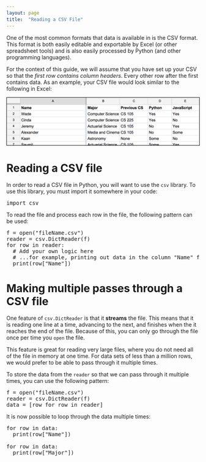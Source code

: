 ```yaml
---
layout: page
title:  "Reading a CSV File"
---
```


<script src="https://cdn.rawgit.com/google/code-prettify/master/loader/run_prettify.js"></script>

One of the most common formats that data is available in is the CSV format.
This format is both easily editable and exportable by Excel (or other spreadsheet tools)
and is also easily processed by Python (and other programming languages).

For the context of this guide, we will assume that you have set up your CSV so that
the *first row contains column headers*.  Every other row after the first contains
data.  As an example, your CSV file would look similar to the following in Excel:

<img src="csv-setup.png" style="border: solid 1px black;" />

# Reading a CSV file

In order to read a CSV file in Python, you will want to use the `csv` library.
To use this library, you must import it somewhere in your code:

<pre class="prettyprint">
import csv
</pre>

To read the file and process each row in the file, the following pattern can
be used:

<pre class="prettyprint">
f = open("fileName.csv")
reader = csv.DictReader(f)
for row in reader:
  # Add your own logic here
  # ...for example, printing out data in the column "Name" for each row would be:
  print(row["Name"])
</pre>

# Making multiple passes through a CSV file

One feature of `csv.DictReader` is that it **streams** the file.  This means that it
is reading one line at a time, advancing to the next, and finishes when the it reaches
the end of the file.  Because of this, you can only go through the file once per time
you `open` the file.

This feature is great for reading very large files, where you do not need all of the
file in memory at one time.  For data sets of less than a million rows, we would prefer
to be able to pass through it multiple times.

To store the data from the `reader` so that we can pass through it multiple times,
you can use the following pattern:

<pre class="prettyprint">
f = open("fileName.csv")
reader = csv.DictReader(f)
data = [row for row in reader]
</pre>

It is now possible to loop through the data multiple times:

<pre class="prettyprint">
for row in data:
  print(row["Name"])

for row in data:
  print(row["Major"])
</pre>
